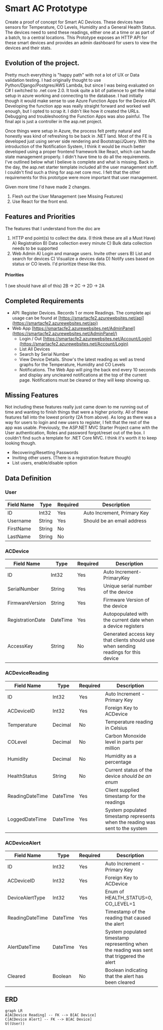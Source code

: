 # Smart AC Prototype

Create a proof of concept for Smart AC Devices.  These devices have sensors for Temperature, CO Levels, Humidity and a General Health Status.  The devices need to send these readings, either one at a time or as part of a batch, to a central locations.  This Prototype exposes an HTTP API for these smart devices and provides an admin dashboard for users to view the devices and their stats.

## Evolution of the project.
Pretty much everything is "happy path" with not a lot of UX or Data validation testing.  I had originally thought to use Python/Django/Postgres/AWS Lambda, but since I was being evaluated on C# I switched to .net core 2.0.  It took quite a bit of patience to get the initial setup in azure working and connecting to the database.  I had initially though it would make sense to use Azure Function Apps for the Device API.  Developing the function app was really straight forward and worked well enough, but I opted to scrap it.  I didn't like how it created the URLs.  Debugging and troubleshooting the Function Apps was also painful.  The final api is just a controller in the asp.net project.

Once things were setup in Azure, the process felt pretty natural and honestly was kind of refreshing to be back in .NET land.  Most of the FE is developed just using server side rendering and Bootstrap/JQuery.  With the introduction of the Notification System, I think it would be much better developed using a proper frontend framework like React, which can handle state management properly.  I didn't have time to do all the requirements.  I've outlined below what I believe is complete and what is missing.  Back in the day, the asp.net starter template included all the user management stuff.  I couldn't find such a thing for asp.net core mvc.  I felt that the other requirements for this prototype were more important that user management.

Given more time I'd have made 2 changes.
1.  Flesh out the User Management (see Missing Features)
2. Use React for the front end.

## Features and Priorities
The features that I understand from the doc are
1. HTTP end point(s) to collect the data. (I think these are all a Must Have)
	A) Registration
	B) Data collection every minute
	C) Bulk data collection needs to be supported
2. Web Admin
	A) Login and manage users. Invite other users
	B) List and search for devices
	C) Visualize a devices data
	D) Notify uses based on status or CO levels.
I'd prioritize these like this.
#### Priorities
1 (we should have all of this)
2B -> 2C -> 2D -> 2A


## Completed Requirements
- API:  Register Devices.  Records 1 or more Readings. The complete api usage can be found at [https://smartacfe2.azurewebsites.net/api](https://smartacfe2.azurewebsites.net/api)
- Web App  [https://smartacfe2.azurewebsites.net/AdminPanel](https://smartacfe2.azurewebsites.net/AdminPanel/)
	- Login / Out  [https://smartacfe2.azurewebsites.net/Account/Login](https://smartacfe2.azurewebsites.net/Account/Login)
	- List All Devices 
	- Search by Serial Number
	- View Device Details.  Show's the latest reading as well as trend graphs for the Temperature, Humidity and CO Levels
	- Notifications.  The Web App will ping the back end every 10 seconds and display any uncleared notifications at the top of the current page.  Notifications must be cleared or they will keep showing up.

## Missing Features
Not including these features really just came down to me running out of time and wanting to finish things that were a higher priority.  All of these features fall into the lowest priority (2A from above).  As long as there was a way for users to login and new users to register, I felt that the rest of the app was usable.  Previously, the ASP.NET MVC Starter Project came with the User authentication, Roles and password forgot/reset out of the box.  I couldn't find such a template for .NET Core MVC.  I think it's worth it to keep looking though.
- Recovering/Resetting Passwords
- Inviting other users.  (There is a registration feature though)
- List users, enable/disable option

## Data Definition
### User
Field Name|Type|Required|Description
-------------|------|--------|---------
ID|Int32|Yes|Auto Increment, Primary Key
Username|String|Yes|Should be an email address
FirstName|String|No|
LastName|String|No|

### ACDevice
Field Name|Type|Required|Description
-------------|------|--------|---
ID|Int32|Yes|Auto Increment-PrimaryKey
SerialNumber|String|Yes|Unique serial number of the device
FirmwareVersion|String|Yes|Firmware Version of the device
RegistrationDate|DateTime|Yes|Autopopulated with the current date when a device registers
AccessKey|String|No|Generated access key that clients should use when sending readings for this device

### ACDeviceReading
Field Name|Type|Required|Description
-------------|------|--------|---
ID|Int32|Yes|Auto Increment - Primary Key
ACDeviceID|Int32|Yes|Foreign Key to ACDevice
Temperature|Decimal|No|Temperature reading in Celsius
COLevel|Decimal|No|Carbon Monoxide level in parts per million
Humidity|Decimal|No|Humidity as a percentage
HealthStatus|String|No|Current status of the device  *should be an enum*
ReadingDateTime|DateTime|Yes|Client supplied timestamp for the readings
LoggedDateTime|DateTime|Yes|System populated timestamp represents when the reading was sent to the system

### ACDeviceAlert
Field Name|Type|Required|Description
-------------|------|--------|---
ID|Int32|Yes|Auto Increment - Primary Key
ACDeviceID|Int32|Yes|Foreign Key to ACDevice
DeviceAlertType|Int32|Yes|Enum of HEALTH_STATUS=0, CO_LEVEL=1
ReadingDateTime|DateTime|Yes|Timestamp of the reading that caused the alert
AlertDateTime|DateTime|Yes|System populated timestamp representing when the reading was sent that triggered the alert
Cleared|Boolean|No|Boolean indicating that the alert has been cleared

## ERD
```mermaid
graph LR
A[ACDevice Reading] -- FK --> B[AC Device]
C[ACDevice Alert] -- FK --> B[AC Device]
U((User))
```
